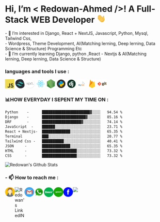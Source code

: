 <div align="left">
<h1> Hi, I’m < Redowan-Ahmed />! A Full-Stack WEB Developer <img src="https://github.com/Redowan-Ahmed/Redowan-Ahmed/blob/master/Hi.gif" width="30"></h1>
</div>
<div align="left">
- 👀 I’m interested in Django, React + NextJS, Javascript, Python, Mysql, Tailwind Css, <br/>
- Wordpress, Theme Development, AI(Matching lerning, Deep lerning, Data Science & Structure) Programming Etc <br/>
- 🌱 I’m currently learning Django, python ,React - Nextjs & AI(Matching lerning, Deep lerning, Data Science & Structure) <br/>
<div align="left">
<h3>languages and tools I use :</h3>

<code><img height="30" src="https://raw.githubusercontent.com/github/explore/80688e429a7d4ef2fca1e82350fe8e3517d3494d/topics/javascript/javascript.png"></code>
<code><img height="30" src="https://github.com/Redowan-Ahmed/Redowan-Ahmed/blob/master/Tailwind-img.png"></code>
<code><img height="30" src="https://github.com/Redowan-Ahmed/Redowan-Ahmed/blob/master/nextjs-boilerplate-logo.webp"></code>
<code><img height="30" src="https://raw.githubusercontent.com/github/explore/80688e429a7d4ef2fca1e82350fe8e3517d3494d/topics/react/react.png"></code>
<code><img height="30" src="https://raw.githubusercontent.com/github/explore/80688e429a7d4ef2fca1e82350fe8e3517d3494d/topics/nodejs/nodejs.png"></code>
<code><img height="30" src="https://github.com/Redowan-Ahmed/Redowan-Ahmed/blob/master/python.jpg"></code>
<code><img height="30" src="https://github.com/Redowan-Ahmed/Redowan-Ahmed/blob/master/django-icon-0.jpg"></code>
<code><img height="30" src="https://raw.githubusercontent.com/github/explore/80688e429a7d4ef2fca1e82350fe8e3517d3494d/topics/mysql/mysql.png"></code>
<code><img height="30" src="https://raw.githubusercontent.com/github/explore/80688e429a7d4ef2fca1e82350fe8e3517d3494d/topics/firebase/firebase.png"></code>
<code><img height="30" src="https://raw.githubusercontent.com/github/explore/80688e429a7d4ef2fca1e82350fe8e3517d3494d/topics/git/git.png"></code>
</div>
<div align="left">
<h3> 📊HOW EVERYDAY I SEPENT MY TIME ON :</h3>
<!--START_SECTION:waka-->

```text
Python    -      ██████████████████████▓░░░░   94.54 %
Django    -      ████████████████████▓░░░░░░   85.16 %
DRF       -      ██████████████████▓░░░░░░░░   74.14 %
JavaScript  -    ██████░░░░░░░░░░░░░░░░░░░░░   23.71 %
React + Nextjs-  █████████████░░░░░░░░░░░░░░   65.35 %
Terminal         ███░░░░░░░░░░░░░░░░░░░░░░░░   20.77 %
Tailwind Css -   ██████████░░░░░░░░░░░░░░░░░   40.41 %
JSON     -       █████████████░░░░░░░░░░░░░░   65.35 %
HTML     -       ████████████████░░░░░░░░░░░   73.32 %
CSS      -       ████████████████░░░░░░░░░░░   73.32 %
```

<!--END_SECTION:waka-->
 </div>
 </div>
<div align="left">
<img  src="https://github-readme-stats.vercel.app/api?username=Redowan-Ahmed&include_all_commits=true&count_private=true&show_icons=true&line_height=20&title_color=7A7ADB&icon_color=2234AE&text_color=D3D3D3&bg_color=0,000000,130F40" alt="Redowan's Github Stats">
 </div>
 <h3> - 📫 How to reach me : </h3>
 <a href="https://redowan-ahmed.github.io/Portfolio/">
  <img align="left" alt="Redowan's Portfolio website" width="32px" src="https://github.com/Redowan-Ahmed/Redowan-Ahmed/blob/master/redowan-ahmed.jpg" />
</a>
<a href="https://www.linkedin.com/in/dev-redowa-ahmed/">
  <img align="left" alt="Redowan's LinkedIN" width="32px" src="https://raw.githubusercontent.com/peterthehan/peterthehan/master/assets/linkedin.svg" />
</a>
<a href="mailto:redowan.ahmed.dev@gmail.com">
  <img align="left" alt="Redowan's email" width="32px" src="https://github.com/Redowan-Ahmed/Redowan-Ahmed/blob/master/gmail.png" />
</a>
<a href="https://wa.me/8801632398271">
  <img align="left" alt="Redowan's whatsapp" width="32px" src="https://github.com/Redowan-Ahmed/Redowan-Ahmed/blob/master/whatsapp.png" />
</a>
<a href="https://www.fiverr.com/web_dev_redowan">
  <img align="left" alt="Redowan's fiverr" width="32px" src="https://github.com/Redowan-Ahmed/Redowan-Ahmed/blob/master/fiverr.png" />
</a>
<a href="https://www.upwork.com/freelancers/~01d3b0dd2146b04774">
  <img align="left" alt="Redowan's upwork" width="32px" src="https://github.com/Redowan-Ahmed/Redowan-Ahmed/blob/master/upwork.png" />
</a>
<a href="https://www.facebook.com/DevRedowanAhmed">
  <img align="left" alt="Redowan's Facebook" width="32px" src="https://github.com/Redowan-Ahmed/Redowan-Ahmed/blob/master/Facebook_Logo.png" />
</a>

![](https://visitor-badge.glitch.me/badge?page_id=abhisheknaiidu.abhisheknaiidu)


